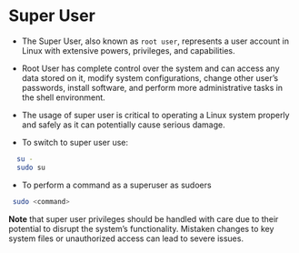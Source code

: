 # Super User

- The Super User, also known as `root user`, represents a user account in Linux with extensive powers, privileges, and capabilities.

- Root User has complete control over the system and can access any data stored on it, modify system configurations, change other user’s passwords, install software, and perform more administrative tasks in the shell environment.

- The usage of super user is critical to operating a Linux system properly and safely as it can potentially cause serious damage.

- To switch to super user use:

```bash
  su -
  sudo su
```

- To perform a command as a superuser as sudoers

```bash
 sudo <command>
```

**Note** that super user privileges should be handled with care due to their potential to disrupt the system’s functionality. Mistaken changes to key system files or unauthorized access can lead to severe issues.
